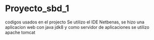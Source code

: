 # Proyecto_sbd_1
codigos usados en el projecto 
Se utilizo el IDE Netbenas, se hizo una aplicacion web
con java jdk8 y como servidor de aplicaciones se utilizo
apache tomcat
